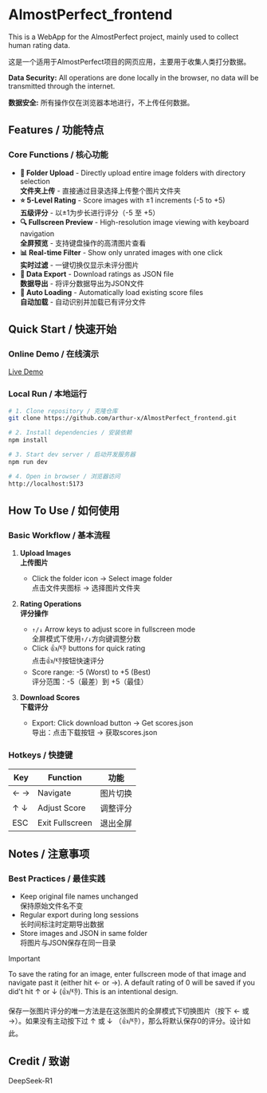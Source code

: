 # AlmostPerfect_frontend

This is a WebApp for the AlmostPerfect project, mainly used to collect human rating data.

这是一个适用于AlmostPerfect项目的网页应用，主要用于收集人类打分数据。

**Data Security:** All operations are done locally in the browser, no data will be transmitted through the internet.

**数据安全:** 所有操作仅在浏览器本地进行，不上传任何数据。

## Features / 功能特点

### Core Functions / 核心功能
- **📁 Folder Upload** - Directly upload entire image folders with directory selection  
  **文件夹上传** - 直接通过目录选择上传整个图片文件夹
- **⭐ 5-Level Rating** - Score images with ±1 increments (-5 to +5)  
  **五级评分** - 以±1为步长进行评分（-5 至 +5）
- **🔍 Fullscreen Preview** - High-resolution image viewing with keyboard navigation  
  **全屏预览** - 支持键盘操作的高清图片查看
- **📊 Real-time Filter** - Show only unrated images with one click  
  **实时过滤** - 一键切换仅显示未评分图片
- **💾 Data Export** - Download ratings as JSON file  
  **数据导出** - 将评分数据导出为JSON文件
- **🔄 Auto Loading** - Automatically load existing score files  
  **自动加载** - 自动识别并加载已有评分文件

## Quick Start / 快速开始

### Online Demo / 在线演示
[Live Demo](https://arthur-x.github.io/AlmostPerfect)

### Local Run / 本地运行
```bash
# 1. Clone repository / 克隆仓库
git clone https://github.com/arthur-x/AlmostPerfect_frontend.git

# 2. Install dependencies / 安装依赖
npm install

# 3. Start dev server / 启动开发服务器
npm run dev

# 4. Open in browser / 浏览器访问
http://localhost:5173
```

## How To Use / 如何使用

### Basic Workflow / 基本流程
1. **Upload Images**  
   **上传图片**
   - Click the folder icon → Select image folder  
     点击文件夹图标 → 选择图片文件夹

2. **Rating Operations**  
   **评分操作**
   - `↑/↓` Arrow keys to adjust score in fullscreen mode  
     全屏模式下使用`↑/↓`方向键调整分数
   - Click 👍/👎 buttons for quick rating  
     点击👍/👎按钮快速评分
   - Score range: -5 (Worst) to +5 (Best)  
     评分范围：-5（最差）到 +5（最佳）

3. **Download Scores**  
   **下载评分**
   - Export: Click download button → Get scores.json  
     导出：点击下载按钮 → 获取scores.json

### Hotkeys / 快捷键
| Key         | Function       | 功能          |
|-------------|----------------|---------------|
| ← →         | Navigate       | 图片切换      |
| ↑ ↓         | Adjust Score   | 调整评分      |
| ESC         | Exit Fullscreen| 退出全屏      |

## Notes / 注意事项

### Best Practices / 最佳实践
- Keep original file names unchanged  
   保持原始文件名不变
- Regular export during long sessions  
   长时间标注时定期导出数据
- Store images and JSON in same folder  
   将图片与JSON保存在同一目录

> [!Important]
>
> To save the rating for an image, enter fullscreen mode of that image and navigate past it (either hit ← or →). A default rating of 0 will be saved if you did't hit ↑ or ↓ (👍/👎). This is an intentional design.
> 
> 保存一张图片评分的唯一方法是在这张图片的全屏模式下切换图片（按下 ← 或 →）。如果没有主动按下过 ↑ 或 ↓ （👍/👎），那么将默认保存0的评分。设计如此。

## Credit / 致谢

DeepSeek-R1